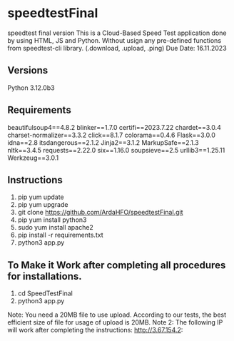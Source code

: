 # speedtestFinal

speedtest final version
This is a Cloud-Based Speed Test application done by using HTML, JS and Python. Without usign any pre-defined functions from speedtest-cli library. (.download, .upload, .ping)
Due Date: 16.11.2023

Versions
--------
Python 3.12.0b3

Requirements
------------
beautifulsoup4==4.8.2
blinker==1.7.0
certifi==2023.7.22
chardet==3.0.4
charset-normalizer==3.3.2
click==8.1.7
colorama==0.4.6
Flask==3.0.0
idna==2.8
itsdangerous==2.1.2
Jinja2==3.1.2
MarkupSafe==2.1.3
nltk==3.4.5
requests==2.22.0
six==1.16.0
soupsieve==2.5
urllib3==1.25.11
Werkzeug==3.0.1

Instructions
------------

1) pip yum update
2) pip yum upgrade
3) git clone https://github.com/ArdaHFO/speedtestFinal.git
4) pip yum install python3
5) sudo yum install apache2
6) pip install -r requirements.txt
7) python3 app.py

To Make it Work after completing all procedures for installations.
------------------------------------------------------------------
1) cd SpeedTestFinal
2) python3 app.py

Note: You need a 20MB file to use upload. According to our tests, the best efficient size of file for usage of upload is 20MB.
Note 2: The following IP will work after completing the instructions: http://3.67.154.2:


